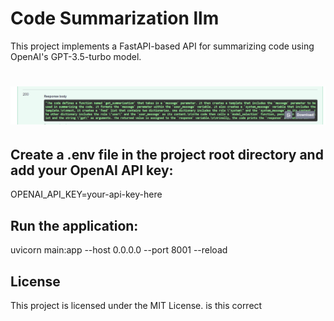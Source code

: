 # Code Summarization llm

This project implements a FastAPI-based API for summarizing code using OpenAI's GPT-3.5-turbo model.


# ![Image description](llm/img.png)



## Create a .env file in the project root directory and add your OpenAI API key:

OPENAI_API_KEY=your-api-key-here


## Run the application:

uvicorn main:app --host 0.0.0.0 --port 8001 --reload


## License

This project is licensed under the MIT License.
 is this correct